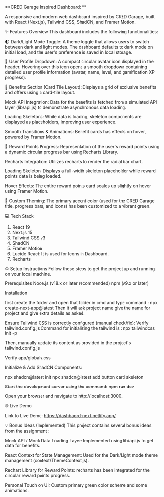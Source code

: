 **CRED Garage Inspired Dashboard: **

A responsive and modern web dashboard inspired by CRED Garage, built with React (Next.js), Tailwind CSS, ShadCN, and Framer Motion.

✨ Features Overview
This dashboard includes the following functionalities:

🌓 Dark/Light Mode Toggle: A theme toggle that allows users to switch between dark and light modes. The dashboard defaults to dark mode on initial load, and the user's preference is saved in local storage.

👤 User Profile Dropdown: A compact circular avatar icon displayed in the header. Hovering over this icon opens a smooth dropdown containing detailed user profile information (avatar, name, level, and gamification XP progress).

🎁 Benefits Section (Card Tile Layout): Displays a grid of exclusive benefits and offers using a card-tile layout.

Mock API Integration: Data for the benefits is fetched from a simulated API layer (lib/api.js) to demonstrate asynchronous data loading.

Loading Skeletons: While data is loading, skeleton components are displayed as placeholders, improving user experience.

Smooth Transitions & Animations: Benefit cards has effects on hover, powered by Framer Motion.

💎 Reward Points Progress: Representation of the user's reward points using a dynamic circular progress bar using Recharts Library.

Recharts Integration: Utilizes recharts to render the radial bar chart.

Loading Skeleton: Displays a full-width skeleton placeholder while reward points data is being loaded.

Hover Effects: The entire reward points card scales up slightly on hover using Framer Motion.

🎨 Custom Theming: The primary accent color (used for the CRED Garage title, progress bars, and icons) has been customized to a vibrant green.

💻 Tech Stack
1. React 19
2. Next.js 15 
3. Tailwind CSS v3
4. ShadCN
5. Framer Motion
6. Lucide React: It is used for Icons in Dashboard.
7. Recharts

⚙️ Setup Instructions
Follow these steps to get the project up and running on your local machine.

Prerequisites
Node.js (v18.x or later recommended)
npm (v9.x or later)

Installation

first create the folder and open that folder in cmd and type command : npx create-next-app@latest 
Then it will ask project name give the name for project and give extra details as asked.

Ensure Tailwind CSS is correctly configured (manual check/fix):
Verify tailwind.config.js
Command for initializing the tailwind is :
npx tailwindcss init -p

Then, manually update its content as provided in the project's tailwind.config.js 

Verify app/globals.css

Initialize & Add ShadCN Components:

npx shadcn@latest init
npx shadcn@latest add button card skeleton

Start the development server using the command: npm run dev

Open your browser and navigate to http://localhost:3000.

🌐 Live Demo

Link to Live Demo: https://dashbaord-next.netlify.app/

💡 Bonus Ideas (Implemented)
This project contains several bonus ideas from the assignment :

Mock API / Mock Data Loading Layer: Implemented using lib/api.js to get data for benefits.

React Context for State Management: Used for the Dark/Light mode theme management (context/ThemeContext.js).

Rechart Library for Reward Points: recharts has been integrated for the circular reward points progress.

Personal Touch on UI: Custom primary green color scheme and some animations.
